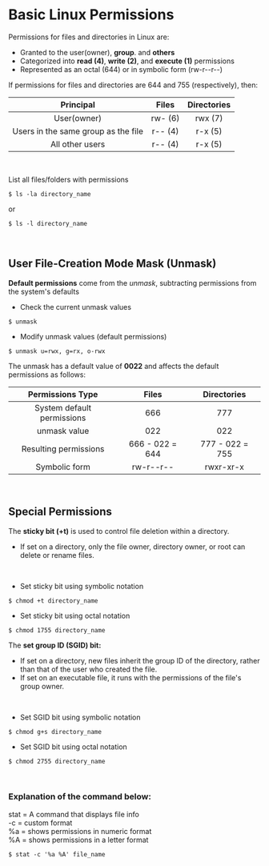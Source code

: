 # Basic Linux Permissions

Permissions for files and directories in Linux are:
- Granted to the user(owner), **group**. and **others**
- Categorized into **read (4)**, **write (2)**, and **execute (1)** permissions
- Represented as an octal (644) or in symbolic form (rw-r--r--)

If permissions for files and directories are 644 and 755 (respectively), then:

| Principal |       Files     |   Directories   |
| :-------: | :-------------: | :-------------: |
|  User(owner) | rw- (6) |  rwx (7)  |
|  Users in the same group as the file |  r-- (4)  |  r-x (5)  |
|  All other users |  r-- (4)  |  r-x (5)  |

<br>

List all files/folders with permissions
```
$ ls -la directory_name
```
or
```
$ ls -l directory_name
```

<br>

## User File-Creation Mode Mask (Unmask)

**Default permissions** come from the _unmask_, subtracting permissions from the system's defaults

- Check the current unmask values
```
$ unmask
```

- Modify unmask values (default permissions)
```
$ unmask u=rwx, g=rx, o-rwx
```

The unmask has a default value of **0022** and affects the default permissions as follows:  


| Permissions Type |       Files     |   Directories   |
| :--------------: | :-------------: | :-------------: |
|  System default permissions | 666 |  777  |
|  unmask value |  022  |  022  |
|  Resulting permissions |  666 - 022 = 644  |  777 - 022 = 755  |
|  Symbolic form |  rw-r--r--  |  rwxr-xr-x  |

<br>

## Special Permissions

The **sticky bit (+t)** is used to control file deletion within a directory.
- If set on a directory, only the file owner, directory owner, or root can delete or rename files.

<br>

- Set sticky bit using symbolic notation
```
$ chmod +t directory_name
```

- Set sticky bit using octal notation
```
$ chmod 1755 directory_name
```

The **set group ID (SGID) bit:**
- If set on a directory, new files inherit the group ID of the directory, rather than that of the
user who created the file.
- If set on an executable file, it runs with the permissions of the file's group owner.

<br>

- Set SGID bit using symbolic notation
```
$ chmod g+s directory_name
```

- Set SGID bit using octal notation
```
$ chmod 2755 directory_name
```

<br>

### Explanation of the command below:

stat = A command that displays file info  
-c = custom format  
%a = shows permissions in numeric format  
%A = shows permissions in a letter format

```
$ stat -c '%a %A' file_name
```

